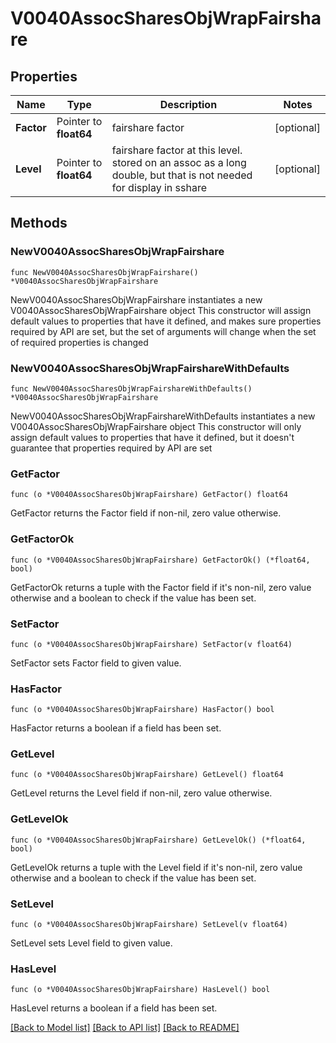 # V0040AssocSharesObjWrapFairshare

## Properties

Name | Type | Description | Notes
------------ | ------------- | ------------- | -------------
**Factor** | Pointer to **float64** | fairshare factor | [optional] 
**Level** | Pointer to **float64** | fairshare factor at this level. stored on an assoc as a long double, but that is not needed for display in sshare | [optional] 

## Methods

### NewV0040AssocSharesObjWrapFairshare

`func NewV0040AssocSharesObjWrapFairshare() *V0040AssocSharesObjWrapFairshare`

NewV0040AssocSharesObjWrapFairshare instantiates a new V0040AssocSharesObjWrapFairshare object
This constructor will assign default values to properties that have it defined,
and makes sure properties required by API are set, but the set of arguments
will change when the set of required properties is changed

### NewV0040AssocSharesObjWrapFairshareWithDefaults

`func NewV0040AssocSharesObjWrapFairshareWithDefaults() *V0040AssocSharesObjWrapFairshare`

NewV0040AssocSharesObjWrapFairshareWithDefaults instantiates a new V0040AssocSharesObjWrapFairshare object
This constructor will only assign default values to properties that have it defined,
but it doesn't guarantee that properties required by API are set

### GetFactor

`func (o *V0040AssocSharesObjWrapFairshare) GetFactor() float64`

GetFactor returns the Factor field if non-nil, zero value otherwise.

### GetFactorOk

`func (o *V0040AssocSharesObjWrapFairshare) GetFactorOk() (*float64, bool)`

GetFactorOk returns a tuple with the Factor field if it's non-nil, zero value otherwise
and a boolean to check if the value has been set.

### SetFactor

`func (o *V0040AssocSharesObjWrapFairshare) SetFactor(v float64)`

SetFactor sets Factor field to given value.

### HasFactor

`func (o *V0040AssocSharesObjWrapFairshare) HasFactor() bool`

HasFactor returns a boolean if a field has been set.

### GetLevel

`func (o *V0040AssocSharesObjWrapFairshare) GetLevel() float64`

GetLevel returns the Level field if non-nil, zero value otherwise.

### GetLevelOk

`func (o *V0040AssocSharesObjWrapFairshare) GetLevelOk() (*float64, bool)`

GetLevelOk returns a tuple with the Level field if it's non-nil, zero value otherwise
and a boolean to check if the value has been set.

### SetLevel

`func (o *V0040AssocSharesObjWrapFairshare) SetLevel(v float64)`

SetLevel sets Level field to given value.

### HasLevel

`func (o *V0040AssocSharesObjWrapFairshare) HasLevel() bool`

HasLevel returns a boolean if a field has been set.


[[Back to Model list]](../README.md#documentation-for-models) [[Back to API list]](../README.md#documentation-for-api-endpoints) [[Back to README]](../README.md)


